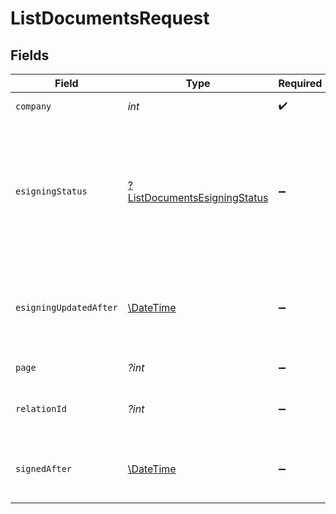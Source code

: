 # ListDocumentsRequest


## Fields

| Field                                                                                         | Type                                                                                          | Required                                                                                      | Description                                                                                   |
| --------------------------------------------------------------------------------------------- | --------------------------------------------------------------------------------------------- | --------------------------------------------------------------------------------------------- | --------------------------------------------------------------------------------------------- |
| `company`                                                                                     | *int*                                                                                         | :heavy_check_mark:                                                                            | Id of the company                                                                             |
| `esigningStatus`                                                                              | [?ListDocumentsEsigningStatus](../../models/operations/ListDocumentsEsigningStatus.md)        | :heavy_minus_sign:                                                                            | Return documents currently having this status in the eSigning process, can be comma separated |
| `esigningUpdatedAfter`                                                                        | [\DateTime](https://www.php.net/manual/en/class.datetime.php)                                 | :heavy_minus_sign:                                                                            | Return documents where e-signing was updated after the given date                             |
| `page`                                                                                        | *?int*                                                                                        | :heavy_minus_sign:                                                                            | The page to retrieve                                                                          |
| `relationId`                                                                                  | *?int*                                                                                        | :heavy_minus_sign:                                                                            | Return documents linked to a relation                                                         |
| `signedAfter`                                                                                 | [\DateTime](https://www.php.net/manual/en/class.datetime.php)                                 | :heavy_minus_sign:                                                                            | Return documents e-signed after the given date                                                |